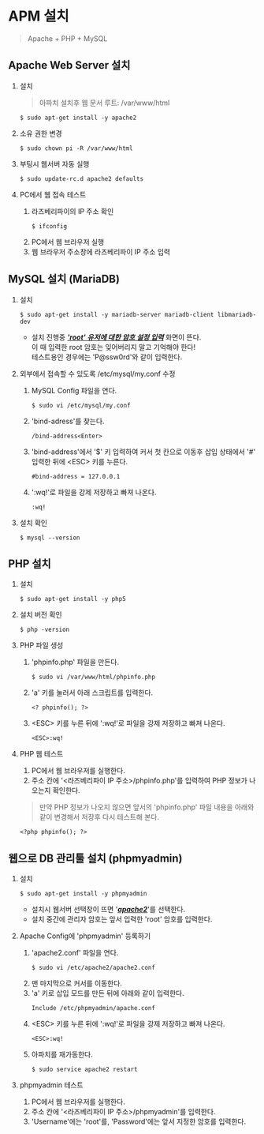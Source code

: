 # APM 설치
  > Apache + PHP + MySQL

## Apache Web Server 설치

1. 설치
   > 아파치 설치후 웹 문서 루트: /var/www/html
   <pre><code>$ sudo apt-get install -y apache2</code></pre>

2. 소유 권한 변경
   <pre><code>$ sudo chown pi -R /var/www/html</code></pre>

3. 부팅시 웹서버 자동 실행
   <pre><code>$ sudo update-rc.d apache2 defaults</code></pre>

4. PC에서 웹 접속 테스트
   1. 라즈베리파이의 IP 주소 확인
      <pre><code>$ ifconfig</code></pre>
   2. PC에서 웹 브라우저 실행
   3. 웹 브라우저 주소창에 라즈베리파이 IP 주소 입력

## MySQL 설치 (MariaDB)
1. 설치
   <pre><code>$ sudo apt-get install -y mariadb-server mariadb-client libmariadb-dev</code></pre>
   * 설치 진행중 <b><i><u>'root' 유저에 대한 암호 설정 입력</u></i></b> 화면이 뜬다.<br/>이 때 입력한 root 암호는 잊어버리지 말고 기억해야 한다!<br/>테스트용인 경우에는 'P@ssw0rd'와 같이 입력한다.

2. 외부에서 접속할 수 있도록 /etc/mysql/my.conf 수정
   1. MySQL Config 파일을 연다.
      <pre><code>$ sudo vi /etc/mysql/my.conf</code></pre>
   2. 'bind-adress'를 찾는다.
      <pre><code>/bind-address&lt;Enter&gt;</code></pre>
   3. 'bind-address'에서 '$' 키 입력하여 커서 첫 칸으로 이동후 삽입 상태에서 '#' 입력한 뒤에 &lt;ESC&gt; 키를 누른다.
      <pre><code>#bind-address = 127.0.0.1</code></pre>
   4. ':wq!'로 파일을 강제 저장하고 빠져 나온다.
      <pre><code>:wq!</code></pre>

3. 설치 확인
   <pre><code>$ mysql --version</code></pre>

## PHP 설치

1. 설치
   <pre><code>$ sudo apt-get install -y php5</code></pre>

2. 설치 버전 확인
   <pre><code>$ php -version</code></pre>

3. PHP 파일 생성
   1. 'phpinfo.php' 파일을 만든다.
      <pre><code>$ sudo vi /var/www/html/phpinfo.php</code></pre>
   2. 'a' 키를 눌러서 아래 스크립트를 입력한다.
      <pre><code>&lt;? phpinfo(); ?&gt;</code></pre>
   3. &lt;ESC&gt; 키를 누른 뒤에 ':wq!'로 파일을 강제 저장하고 빠져 나온다.
      <pre><code>&lt;ESC&gt;:wq!</code></pre>

4. PHP 웹 테스트
   1. PC에서 웹 브라우저를 실행한다.
   2. 주소 칸에 '&lt;라즈베리파이 IP 주소&gt;/phpinfo.php'를 입력하여 PHP 정보가 나오는지 확인한다.
   > 만약 PHP 정보가 나오지 않으면 앞서의 'phpinfo.php' 파일 내용을 아래와 같이 변경해서 저장후 다시 테스트해 본다.
     <pre><code>&lt;?php phpinfo(); ?&gt;</code></pre>

## 웹으로 DB 관리툴 설치 (phpmyadmin)

1. 설치
   <pre><code>$ sudo apt-get install -y phpmyadmin</code></pre>
   * 설치시 웹서버 선택창이 뜨면 '<b><i><u>apache2</u></i></b>'를 선택한다.
   * 설치 중간에 관리자 암호는 앞서 입력한 'root' 암호를 입력한다.<br/>

2. Apache Config에 'phpmyadmin' 등록하기
   1. 'apache2.conf' 파일을 연다.
      <pre><code>$ sudo vi /etc/apache2/apache2.conf</code></pre>
   2. 맨 마지막으로 커서를 이동한다.
   3. 'a' 키로 삽입 모드를 만든 뒤에 아래와 같이 입력한다.
      <pre><code>Include /etc/phpmyadmin/apache.conf</code></pre>
   4. &lt;ESC&gt; 키를 누른 뒤에 ':wq!'로 파일을 강제 저장하고 빠져 나온다.
      <pre><code>&lt;ESC&gt;:wq!</code></pre>
   5. 아파치를 재가동한다.
      <pre><code>$ sudo service apache2 restart</code></pre>

3. phpmyadmin 테스트
   1. PC에서 웹 브라우저를 실행한다.
   2. 주소 칸에 '&lt;라즈베리파이 IP 주소&gt;/phpmyadmin'를 입력한다.
   3. 'Username'에는 'root'를, 'Password'에는 앞서 지정한 암호를 입력한다.
